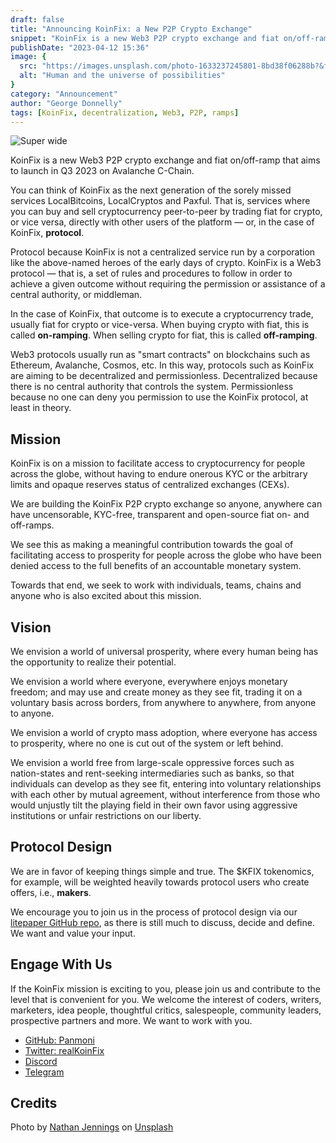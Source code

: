 ```yaml
---
draft: false
title: "Announcing KoinFix: a New P2P Crypto Exchange"
snippet: "KoinFix is a new Web3 P2P crypto exchange and fiat on/off-ramp that aims to launch in Q3 2023 on Avalanche C-Chain."
publishDate: "2023-04-12 15:36"
image: {
  src: "https://images.unsplash.com/photo-1633237245801-8bd38f06288b?&fit=crop&w=430&h=240",
  alt: "Human and the universe of possibilities"
}
category: "Announcement"
author: "George Donnelly"
tags: [KoinFix, decentralization, Web3, P2P, ramps]
---
```


![Super wide](https://images.unsplash.com/photo-1633237245801-8bd38f06288b?crop=entropy&cs=tinysrgb&fit=max&fm=jpg&ixid=MnwxfDB8MXxyYW5kb218MHx8fHx8fHx8MTY2MDc4MTk3Mw&ixlib=rb-1.2.1&q=80&utm_campaign=api-credit&utm_medium=referral&utm_source=unsplash_source&w=1080)

KoinFix is a new Web3 P2P crypto exchange and fiat on/off-ramp that aims to launch in Q3 2023 on Avalanche C-Chain.

You can think of KoinFix as the next generation of the sorely missed services LocalBitcoins, LocalCryptos and Paxful. That is, services where you can buy and sell cryptocurrency peer-to-peer by trading fiat for crypto, or vice versa, directly with other users of the platform &#8212; or, in the case of KoinFix, **protocol**.

Protocol because KoinFix is not a centralized service run by a corporation like the above-named heroes of the early days of crypto. KoinFix is a Web3 protocol &#8212; that is, a set of rules and procedures to follow in order to achieve a given outcome without requiring the permission or assistance of a central authority, or middleman.

In the case of KoinFix, that outcome is to execute a cryptocurrency trade, usually fiat for crypto or vice-versa. When buying crypto with fiat, this is called **on-ramping**. When selling crypto for fiat, this is called **off-ramping**.

Web3 protocols usually run as "smart contracts" on blockchains such as Ethereum, Avalanche, Cosmos, etc. In this way, protocols such as KoinFix are aiming to be decentralized and permissionless. Decentralized because there is no central authority that controls the system. Permissionless because no one can deny you permission to use the KoinFix protocol, at least in theory.

## Mission

KoinFix is on a mission to facilitate access to cryptocurrency for people across the globe, without having to endure onerous KYC or the arbitrary limits and opaque reserves status of centralized exchanges (CEXs).

We are building the KoinFix P2P crypto exchange so anyone, anywhere can have uncensorable, KYC-free, transparent and open-source fiat on- and off-ramps.

We see this as making a meaningful contribution towards the goal of facilitating access to prosperity for people across the globe who have been denied access to the full benefits of an accountable monetary system.

Towards that end, we seek to work with individuals, teams, chains and anyone who is also excited about this mission.

## Vision

We envision a world of universal prosperity, where every human being has the opportunity to realize their potential.

We envision a world where everyone, everywhere enjoys monetary freedom; and may use and create money as they see fit, trading it on a voluntary basis across borders, from anywhere to anywhere, from anyone to anyone.

We envision a world of crypto mass adoption, where everyone has access to prosperity, where no one is cut out of the system or left behind.

We envision a world free from large-scale oppressive forces such as nation-states and rent-seeking intermediaries such as banks, so that individuals can develop as they see fit, entering into voluntary relationships with each other by mutual agreement, without interference from those who would unjustly tilt the playing field in their own favor using aggressive institutions or unfair restrictions on our liberty.

## Protocol Design

We are in favor of keeping things simple and true. The $KFIX tokenomics, for example, will be weighted heavily towards protocol users who create offers, i.e., **makers**.

We encourage you to join us in the process of protocol design via our [litepaper GitHub repo](https://github.com/Panmoni/koinfix-litepaper), as there is still much to discuss, decide and define. We want and value your input.

## Engage With Us

If the KoinFix mission is exciting to you, please join us and contribute to the level that is convenient for you. We welcome the interest of coders, writers, marketers, idea people, thoughtful critics, salespeople, community leaders, prospective partners and more. We want to work with you.

- [GitHub: Panmoni](https://github.com/Panmoni)
- [Twitter: realKoinFix](https://twitter.com/realKoinFix)
- [Discord](https://discord.gg/vR8qvPUyN9)
- [Telegram](https://t.me/Panmoni/288)

## Credits

Photo by <a href="https://unsplash.com/@nathjennings_?utm_source=unsplash&utm_medium=referral&utm_content=creditCopyText">Nathan Jennings</a> on <a href="https://unsplash.com/photos/vvrxEGvuqwo?utm_source=unsplash&utm_medium=referral&utm_content=creditCopyText">Unsplash</a>